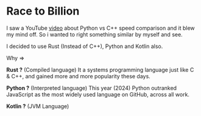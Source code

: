 # Race to Billion

I saw a YouTube [video](https://youtu.be/VioxsWYzoJk?si=0j4sPqBwWh-vIOev) about Python vs C++ speed comparison and it blew my mind off. So i wanted to right something similar by myself and see.

I decided to use Rust (Instead of C++), Python and Kotlin also. 

Why ⇒

**Rust ?** (Compiled language) It a systems programming language just like C & C++, and gained more and more popularity these days. 

**Python ?** (Interpreted language) This year (2024) Python outranked JavaScript as the most widely used language on GitHub, across all work.

**Kotlin ?** (JVM Language)